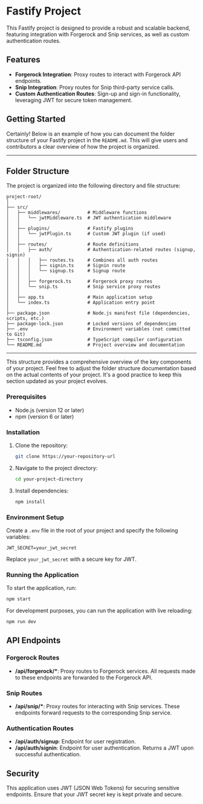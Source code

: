 # Fastify Project

This Fastify project is designed to provide a robust and scalable backend, featuring integration with Forgerock and Snip services, as well as custom authentication routes.

## Features

- **Forgerock Integration**: Proxy routes to interact with Forgerock API endpoints.
- **Snip Integration**: Proxy routes for Snip third-party service calls.
- **Custom Authentication Routes**: Sign-up and sign-in functionality, leveraging JWT for secure token management.

## Getting Started

Certainly! Below is an example of how you can document the folder structure of your Fastify project in the `README.md`. This will give users and contributors a clear overview of how the project is organized.

---


## Folder Structure

The project is organized into the following directory and file structure:

```
project-root/
│
├── src/
│   ├── middlewares/          # Middleware functions
│   │   └── jwtMiddleware.ts  # JWT authentication middleware
│   │
│   ├── plugins/              # Fastify plugins
│   │   └── jwtPlugin.ts      # Custom JWT plugin (if used)
│   │
│   ├── routes/               # Route definitions
│   │   ├── auth/             # Authentication-related routes (signup, signin)
│   │   │   ├── routes.ts     # Combines all auth routes
│   │   │   ├── signin.ts     # Signin route
│   │   │   └── signup.ts     # Signup route
│   │   │
│   │   ├── forgerock.ts      # Forgerock proxy routes
│   │   └── snip.ts           # Snip service proxy routes
│   │
│   ├── app.ts                # Main application setup
│   └── index.ts              # Application entry point
│
├── package.json              # Node.js manifest file (dependencies, scripts, etc.)
├── package-lock.json         # Locked versions of dependencies
├── .env                      # Environment variables (not committed to Git)
├── tsconfig.json             # TypeScript compiler configuration
└── README.md                 # Project overview and documentation
```



---

This structure provides a comprehensive overview of the key components of your project. Feel free to adjust the folder structure documentation based on the actual contents of your project. It's a good practice to keep this section updated as your project evolves.

### Prerequisites

- Node.js (version 12 or later)
- npm (version 6 or later)

### Installation

1. Clone the repository:
   ```bash
   git clone https://your-repository-url
   ```
2. Navigate to the project directory:
   ```bash
   cd your-project-directory
   ```
3. Install dependencies:
   ```bash
   npm install
   ```

### Environment Setup

Create a `.env` file in the root of your project and specify the following variables:

```env
JWT_SECRET=your_jwt_secret
```

Replace `your_jwt_secret` with a secure key for JWT.

### Running the Application

To start the application, run:

```bash
npm start
```

For development purposes, you can run the application with live reloading:

```bash
npm run dev
```

## API Endpoints

### Forgerock Routes

- **/api/forgerock/\***: Proxy routes to Forgerock services. All requests made to these endpoints are forwarded to the Forgerock API.

### Snip Routes

- **/api/snip/\***: Proxy routes for interacting with Snip services. These endpoints forward requests to the corresponding Snip service.

### Authentication Routes

- **/api/auth/signup**: Endpoint for user registration.
- **/api/auth/signin**: Endpoint for user authentication. Returns a JWT upon successful authentication.

## Security

This application uses JWT (JSON Web Tokens) for securing sensitive endpoints. Ensure that your JWT secret key is kept private and secure.

